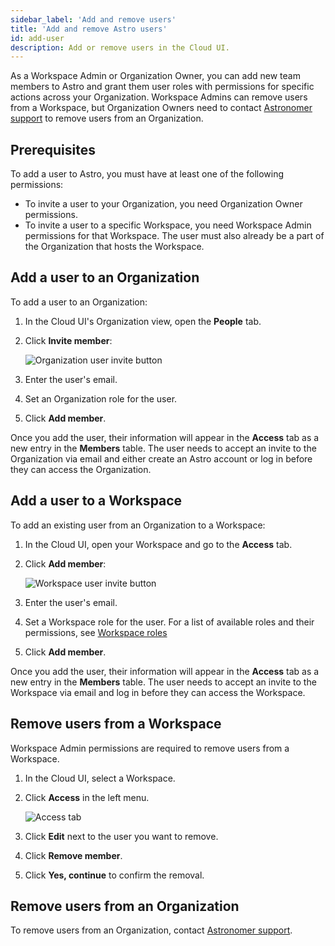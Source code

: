```yaml
---
sidebar_label: 'Add and remove users'
title: 'Add and remove Astro users'
id: add-user
description: Add or remove users in the Cloud UI.
---
```


As a Workspace Admin or Organization Owner, you can add new team members to Astro and grant them user roles with permissions for specific actions across your Organization. Workspace Admins can remove users from a Workspace, but Organization Owners need to contact [Astronomer support](https://support.astronomer.io) to remove users from an Organization.

## Prerequisites

To add a user to Astro, you must have at least one of the following permissions:

- To invite a user to your Organization, you need Organization Owner permissions.
- To invite a user to a specific Workspace, you need Workspace Admin permissions for that Workspace. The user must also already be a part of the Organization that hosts the Workspace.

## Add a user to an Organization

To add a user to an Organization:

1. In the Cloud UI's Organization view, open the **People** tab.
2. Click **Invite member**:

    ![Organization user invite button](/img/docs/invite-org-user.png)

3. Enter the user's email.
4. Set an Organization role for the user.
5. Click **Add member**.

Once you add the user, their information will appear in the **Access** tab as a new entry in the **Members** table. The user needs to accept an invite to the Organization via email and either create an Astro account or log in before they can access the Organization.

## Add a user to a Workspace

To add an existing user from an Organization to a Workspace:

1. In the Cloud UI, open your Workspace and go to the **Access** tab.
2. Click **Add member**:

    ![Workspace user invite button](/img/docs/add-user.png)

3. Enter the user's email.
4. Set a Workspace role for the user. For a list of available roles and their permissions, see [Workspace roles](user-permissions.md#workspace-roles)
5. Click **Add member**.

Once you add the user, their information will appear in the **Access** tab as a new entry in the **Members** table. The user needs to accept an invite to the Workspace via email and log in before they can access the Workspace.

## Remove users from a Workspace

Workspace Admin permissions are required to remove users from a Workspace.

1. In the Cloud UI, select a Workspace.

2. Click **Access** in the left menu.

   ![Access tab](/img/docs/access-tab.png)

3. Click **Edit** next to the user you want to remove.

4. Click **Remove member**.

5. Click **Yes, continue** to confirm the removal.

## Remove users from an Organization

To remove users from an Organization, contact [Astronomer support](https://support.astronomer.io).

